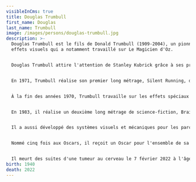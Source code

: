 ```yaml
---
visibleInCms: true
title: Douglas Trumbull
first_name: Douglas
last_name: Trumbull
image: /images/persons/douglas-trumbull.jpg
description: >-
  Douglas Trumbull est le fils de Donald Trumbull (1909-2004), un pionnier des
  effets visuels qui a notamment travaillé sur Le Magicien d'Oz.


  Douglas Trumbull attire l'attention de Stanley Kubrick grâce à ses premiers travaux avec la NASA et le réalisateur Con Pederson. Kubrick l'engage pour la réalisation des effets spéciaux de son film 2001, l'Odyssée de l'espace. Entre autres techniques qu'il met au point pour le film, Trumbull adapte le Slit-scan (technique mécanique permettant d'obtenir des animations psychédéliques) pour ce film.


  En 1971, Trumbull réalise son premier long métrage, Silent Running, dans lequel il utilise un certain nombre de techniques visuelles et mécaniques développées pour 2001 mais non utilisés. Les critiques acclament le film mais le public ne suit pas, certainement en raison d'une faible publicité.


  À la fin des années 1970, Trumbull travaille sur les effets spéciaux des films Rencontres du troisième type (1977) et Star Trek, le film (1979). En 1981, il est superviseur des effets visuels sur le film Blade Runner (sorti en salles, aux États-Unis, en 1982).


  En 1983, il réalise un deuxième long métrage de science-fiction, Brainstorm. Pour ce film, il invente le procédé Showscan, un système qui a pour effet d’améliorer très sensiblement la netteté et la luminosité de l’image et d’accroître de façon spectaculaire le sentiment de réalité et de profondeur. Le film est malheureusement entaché par la mort de Natalie Wood et a peu de succès en salles.


  Il a aussi développé des systèmes visuels et mécaniques pour les parcs thématiques avec des attractions comme Retour vers le futur pour Universal Studios ou Star Tours pour Disneyland.


  Nommé cinq fois aux Oscars, il reçoit un Oscar pour l'ensemble de sa carrière artistique. Le génie et le talent de Douglas Trumbull sont aujourd'hui reconnus et les films de science-fiction qu'il a réalisés sont considérés comme des modèles du genre.


  Il meurt des suites d'une tumeur au cerveau le 7 février 2022 à l'âge de 79 ans
birth: 1940
death: 2022
---
```

